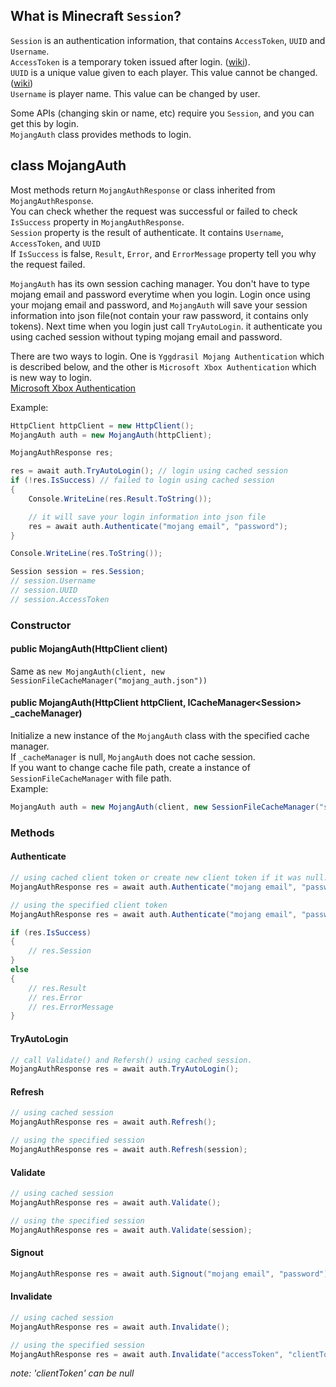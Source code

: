 ## What is Minecraft `Session`?

`Session` is an authentication information, that contains `AccessToken`, `UUID` and `Username`.  
`AccessToken` is a temporary token issued after login. ([wiki](https://en.wikipedia.org/wiki/Access_token)).  
`UUID` is a unique value given to each player. This value cannot be changed. ([wiki](https://en.wikipedia.org/wiki/Universally_unique_identifier))  
`Username` is player name. This value can be changed by user.  

Some APIs (changing skin or name, etc) require you `Session`, and you can get this by login.  
`MojangAuth` class provides methods to login.

## class MojangAuth

Most methods return `MojangAuthResponse` or class inherited from `MojangAuthResponse`.  
You can check whether the request was successful or failed to check `IsSuccess` property in `MojangAuthResponse`.  
`Session` property is the result of authenticate. It contains `Username`, `AccessToken`, and `UUID`  
If `IsSuccess` is false, `Result`, `Error`, and `ErrorMessage` property tell you why the request failed.  

`MojangAuth` has its own session caching manager. You don't have to type mojang email and password everytime when you login. Login once using your mojang email and password, and `MojangAuth` will save your session information into json file(not contain your raw password, it contains only tokens). Next time when you login just call `TryAutoLogin`. it authenticate you using cached session without typing mojang email and password.

There are two ways to login. One is `Yggdrasil Mojang Authentication` which is described below, and the other is `Microsoft Xbox Authentication` which is new way to login.  
[Microsoft Xbox Authentication](./XboxAuthentication.md)

Example: 

```csharp
HttpClient httpClient = new HttpClient();
MojangAuth auth = new MojangAuth(httpClient);

MojangAuthResponse res;

res = await auth.TryAutoLogin(); // login using cached session
if (!res.IsSuccess) // failed to login using cached session
{
    Console.WriteLine(res.Result.ToString());

    // it will save your login information into json file
    res = await auth.Authenticate("mojang email", "password");
}

Console.WriteLine(res.ToString());

Session session = res.Session;
// session.Username
// session.UUID
// session.AccessToken
```

### Constructor

#### public MojangAuth(HttpClient client)

Same as `new MojangAuth(client, new SessionFileCacheManager("mojang_auth.json"))`

#### public MojangAuth(HttpClient httpClient, ICacheManager\<Session\> _cacheManager)

Initialize a new instance of the `MojangAuth` class with the specified cache manager.  
If `_cacheManager` is null, `MojangAuth` does not cache session.  
If you want to change cache file path, create a instance of `SessionFileCacheManager` with file path.  
Example: 
```csharp
MojangAuth auth = new MojangAuth(client, new SessionFileCacheManager("session_file_path.json"));
```

### Methods

#### Authenticate

```csharp
// using cached client token or create new client token if it was null.
MojangAuthResponse res = await auth.Authenticate("mojang email", "password");

// using the specified client token
MojangAuthResponse res = await auth.Authenticate("mojang email", "password", "clientToken");

if (res.IsSuccess)
{
    // res.Session
}
else
{
    // res.Result
    // res.Error
    // res.ErrorMessage
}
```

#### TryAutoLogin

```csharp
// call Validate() and Refersh() using cached session.
MojangAuthResponse res = await auth.TryAutoLogin();
```

#### Refresh

```csharp
// using cached session
MojangAuthResponse res = await auth.Refresh();
```
```csharp
// using the specified session
MojangAuthResponse res = await auth.Refresh(session);
```

#### Validate

```csharp
// using cached session
MojangAuthResponse res = await auth.Validate();
```
```csharp
// using the specified session
MojangAuthResponse res = await auth.Validate(session);
```

#### Signout

```csharp
MojangAuthResponse res = await auth.Signout("mojang email", "password");
```

#### Invalidate

```csharp
// using cached session
MojangAuthResponse res = await auth.Invalidate();
```
```csharp
// using the specified session
MojangAuthResponse res = await auth.Invalidate("accessToken", "clientToken");
```
*note: 'clientToken' can be null*